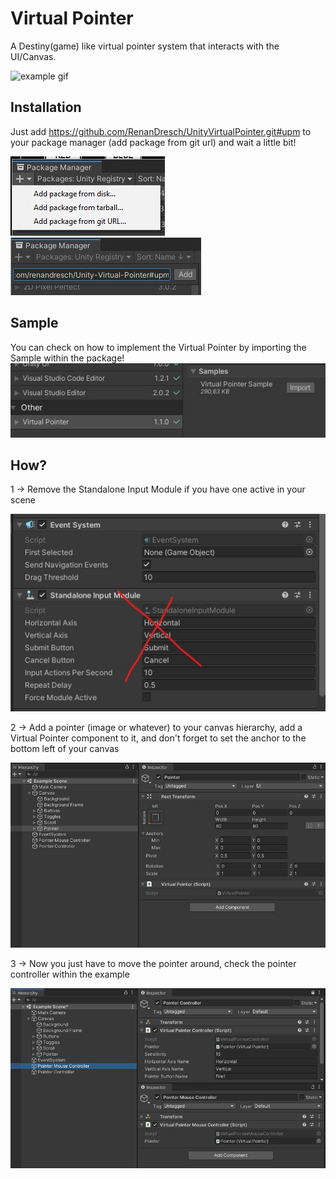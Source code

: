 # Virtual Pointer
A Destiny(game) like virtual pointer system that interacts with the UI/Canvas.

![example gif](https://raw.githubusercontent.com/RenanDresch/Unity-Virtual-Pointer/master/Readme/virtualpointer.gif)

## Installation
Just add https://github.com/RenanDresch/UnityVirtualPointer.git#upm to your package manager (add package from git url) and wait a little bit!

![installation](https://raw.githubusercontent.com/RenanDresch/Unity-Virtual-Pointer/master/Readme/pm-1.jpg)
![installation](https://raw.githubusercontent.com/RenanDresch/Unity-Virtual-Pointer/master/Readme/pm-2.jpg)

## Sample
You can check on how to implement the Virtual Pointer by importing the Sample within the package!
![sample](https://raw.githubusercontent.com/RenanDresch/Unity-Virtual-Pointer/master/Readme/sample.jpg)

## How?

1 -> Remove the Standalone Input Module if you have one active in your scene

![how](https://raw.githubusercontent.com/RenanDresch/Unity-Virtual-Pointer/master/Readme/tut-1.jpg)

2 -> Add a pointer (image or whatever) to your canvas hierarchy, add a Virtual Pointer component to it, and don't forget to set the anchor to the bottom left of your canvas

![how](https://raw.githubusercontent.com/RenanDresch/Unity-Virtual-Pointer/master/Readme/tut-2.jpg)

3 -> Now you just have to move the pointer around, check the pointer controller within the example

![how](https://raw.githubusercontent.com/RenanDresch/Unity-Virtual-Pointer/master/Readme/tut-3.jpg)
